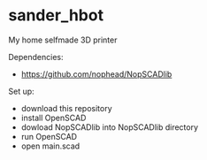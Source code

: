 # sander_hbot
My home selfmade 3D printer

Dependencies:
- https://github.com/nophead/NopSCADlib

Set up:
- download this repository
- install OpenSCAD
- dowload NopSCADlib into NopSCADlib directory
- run OpenSCAD
- open main.scad
